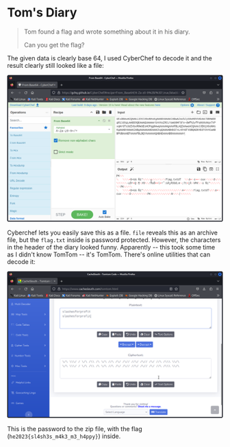 # Tom's Diary

> Tom found a flag and wrote something about it in his diary.
>
> Can you get the flag?

The given data is clearly base 64, I used CyberChef to decode it and the result clearly still looked like a file:

![](screenshot1.png)

Cyberchef lets you easily save this as a file. `file` reveals this as an archive file, but the `flag.txt` inside is password protected. However, the characters in the header of the diary looked funny. Apparently -- this took some time as I didn't know TomTom -- it's TomTom. There's online utilities that can decode it:

![](screenshot2.png)

This is the password to the zip file, with the flag (`he2023{sl4sh3s_m4k3_m3_h4ppy}`) inside.

